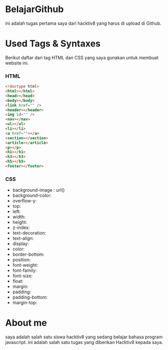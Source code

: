 # BelajarGithub

ini adalah tugas pertama saya dari hacktiv8 yang harus di upload di Github.

# Used Tags & Syntaxes

Berikut daftar dari tag HTML dan CSS yang saya gunakan untuk membuat website ini.

### HTML
```html
<!doctype html>
<html></html>
<head></head>
<body></body>
<link href="" />
<header></header>
<img id="" />
<nav></nav>
<ul></ul>
<li></li>
<a href=""></a>
<section></section>
<article></article>
<p></p>
<h1></h1>
<h3></h3>
<h5></h5>
<footer></footer>
```

### CSS

- background-image : url()
- background-color:
- overflow-y:
- top:
- left:
- width:
- height:
- z-index:
- text-decoration:
- text-align:
- display:
- color:
- border-bottom:
- position:
- font-weight:
- font-family:
- font-size:
- float: 
- margin: 
- padding: 
- padding-bottom:
- margin-top:


# About me
saya adalah salah satu siswa hacktiv8 yang sedang belajar bahasa program javascript.
ini adalah salah satu tugas yang diberikan Hacktiv8 kepada saya.